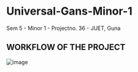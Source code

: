 # Universal-Gans-Minor-1
 Sem 5 - Minor 1 - Projectno. 36 - JUET, Guna

## WORKFLOW OF THE PROJECT
![image](https://user-images.githubusercontent.com/74897823/202380941-39104f09-bcd3-405e-b8b0-57fecdcb1ff5.png)

